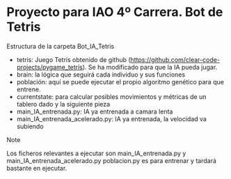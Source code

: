 # Proyecto para IAO 4º Carrera. Bot de Tetris
Estructura de la carpeta Bot_IA_Tetris
- tetris: Juego Tetris obtenido de github (https://github.com/clear-code-projects/pygame_tetris). Se ha modificado para que la IA pueda jugar.
- brain: la lógica que seguirá cada individuo y sus funciones
- población: aquí se puede ejecutar el propio algoritmo genético para que entrene.
- currentstate: para calcular posibles movimientos y métricas de un tablero dado y la siguiente pieza
- main_IA_entrenada.py: IA ya entrenada a camara lenta
- main_IA_entrenada_acelerado.py: IA ya entrenada, la velocidad va subiendo
> [!NOTE]
> Los ficheros relevantes a ejecutar son main_IA_entrenada.py y main_IA_entrenada_acelerado.py
> poblacion.py es para entrenar y tardará bastante en ejecutar.
